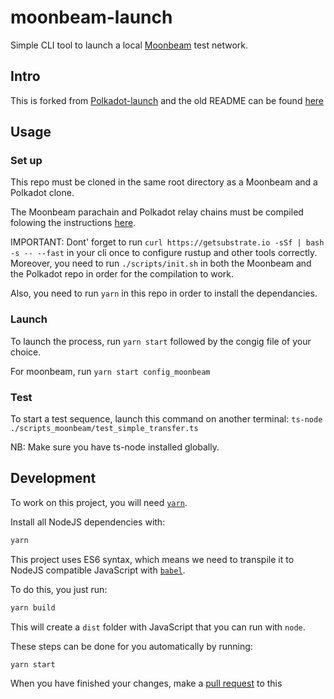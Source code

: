 # moonbeam-launch
 Simple CLI tool to launch a local [Moonbeam](https://github.com/PureStake/moonbeam) test network.

## Intro

This is forked from [Polkadot-launch](https://github.com/shawntabrizi/polkadot-launch) and the old README can be found [here](./README.md)

## Usage

### Set up

This repo must be cloned in the same root directory as a Moonbeam and a Polkadot clone.

The Moonbeam parachain and Polkadot relay chains must be compiled folowing the instructions [here](https://github.com/PureStake/moonbeam/blob/joshy-parachains-v1/launch-notes.md).

IMPORTANT: Dont' forget to run `curl https://getsubstrate.io -sSf | bash -s -- --fast` in your cli once to configure rustup and other tools correctly.
Moreover, you need to run `./scripts/init.sh` in both the Moonbeam and the Polkadot repo in order for the compilation to work.

Also, you need to run `yarn` in this repo in order to install the dependancies.

### Launch

To launch the process, run `yarn start` followed by the congig file of your choice.

For moonbeam, run `yarn start config_moonbeam`

### Test
To start a test sequence, launch this command on another terminal:
`ts-node ./scripts_moonbeam/test_simple_transfer.ts`

NB: Make sure you have ts-node installed globally.

## Development

To work on this project, you will need [`yarn`](https://yarnpkg.com/).

Install all NodeJS dependencies with:

```bash
yarn
```

This project uses ES6 syntax, which means we need to transpile it to NodeJS compatible JavaScript with [`babel`](https://babeljs.io/).

To do this, you just run:

```bash
yarn build
```

This will create a `dist` folder with JavaScript that you can run with `node`.

These steps can be done for you automatically by running:

```bash
yarn start
```

When you have finished your changes, make a [pull request](https://github.com/shawntabrizi/polkadot-launch/pulls) to this 
